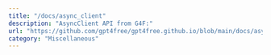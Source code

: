 ```yaml
---
title: "/docs/async_client"
description: "AsyncClient API from G4F:"
url: "https://github.com/gpt4free/gpt4free.github.io/blob/main/docs/async_client.md"
category: "Miscellaneous"
---
```

